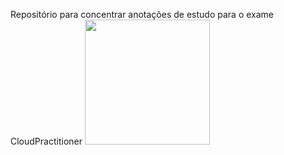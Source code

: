Repositório para concentrar anotações de estudo para o exame CloudPractitioner
<img src="https://res.cloudinary.com/thienry/image/upload/v1600646477/aws-certified-cloud-practitioner_2802f7afcf.png" width="200px" height="auto">